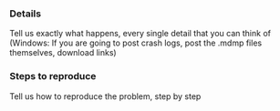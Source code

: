 ### Details
Tell us exactly what happens, every single detail that you can think of
(Windows: If you are going to post crash logs, post the .mdmp files themselves, download links)

### Steps to reproduce
Tell us how to reproduce the problem, step by step
